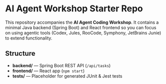 # AI Agent Workshop Starter Repo

This repository accompanies the **AI Agent Coding Workshop**. It contains a minimal
Java backend (Spring Boot) and React frontend so you can focus on using agentic
tools (Codex, Jules, RooCode, Symphony, JetBrains Junie) to extend functionality.

## Structure
* **backend/** — Spring Boot REST API (`/api/tasks`)
* **frontend/** — React app (`npm start`)
* **tests/** — Placeholder for generated JUnit & Jest tests
